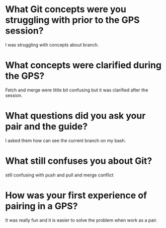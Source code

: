 # What Git concepts were you struggling with prior to the GPS session?
I was struggling with concepts about branch.


# What concepts were clarified during the GPS?
Fetch and merge were little bit confusing but it was clarified after the session.

# What questions did you ask your pair and the guide?
I asked them how can see the current branch on my bash.

# What still confuses you about Git?
still confusing with push and pull and merge conflict

# How was your first experience of pairing in a GPS?
It was really fun and it is easier to solve the problem when work as a pair.